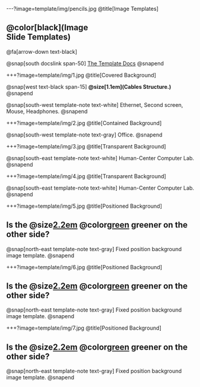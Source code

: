 ---?image=template/img/pencils.jpg
@title[Image Templates]

## @color[black](Image<br>Slide Templates)

@fa[arrow-down text-black]

@snap[south docslink span-50]
[The Template Docs](https://gitpitch.com/andresmitre/WorkStation/)
@snapend


+++?image=template/img/1.jpg
@title[Covered Background]

@snap[west text-black span-15]
**@size[1.1em](Cables Structure.)**
@snapend

@snap[south-west template-note text-white]
Ethernet, Second screen, Mouse, Headphones.
@snapend

[comment]: <> (+++?image=template/img/dataflow.png&size=contain)
+++?image=template/img/2.jpg
@title[Contained Background]

@snap[south-west template-note text-gray]
Office.
@snapend


+++?image=template/img/3.jpg
@title[Transparent Background]


@snap[south-east template-note text-white]
Human-Center Computer Lab.
@snapend

+++?image=template/img/4.jpg
@title[Transparent Background]


@snap[south-east template-note text-white]
Human-Center Computer Lab.
@snapend




+++?image=template/img/5.jpg
@title[Positioned Background]

## Is the @size[2.2em](grass) @color[green](always) greener on the other side?

@snap[north-east template-note text-gray]
Fixed position background image template.
@snapend

+++?image=template/img/6.jpg
@title[Positioned Background]

## Is the @size[2.2em](grass) @color[green](always) greener on the other side?

@snap[north-east template-note text-gray]
Fixed position background image template.
@snapend


+++?image=template/img/7.jpg
@title[Positioned Background]

## Is the @size[2.2em](grass) @color[green](always) greener on the other side?

@snap[north-east template-note text-gray]
Fixed position background image template.
@snapend

